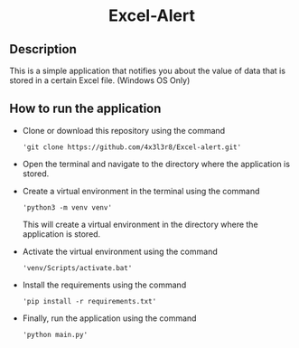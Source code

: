 <h1 align="center">Excel-Alert</h1>

## Description
This is a simple application that notifies you about the value of data that is stored in a certain Excel file. (Windows OS Only)


## How to run the application
- Clone or download this repository using the command

    ``` 'git clone https://github.com/4x3l3r8/Excel-alert.git' ```

- Open the terminal and navigate to the directory where the application is stored.

- Create a virtual environment in the terminal using the command

    ``` 'python3 -m venv venv' ```

    This will create a virtual environment in the directory where the application is stored.

- Activate the virtual environment using the command

    ``` 'venv/Scripts/activate.bat' ```

- Install the requirements using the command

    ``` 'pip install -r requirements.txt' ```

- Finally, run the application using the command

    ``` 'python main.py' ```